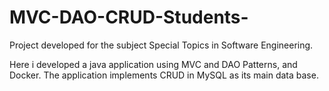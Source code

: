 # MVC-DAO-CRUD-Students-
Project developed for the subject Special Topics in Software Engineering.

Here i developed a java application using MVC and DAO Patterns, and Docker. The application implements CRUD in MySQL as its main data base.
